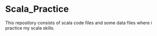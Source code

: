 # Scala_Practice
This repository consists of scala code files and some data files where i practice my scala skills.
